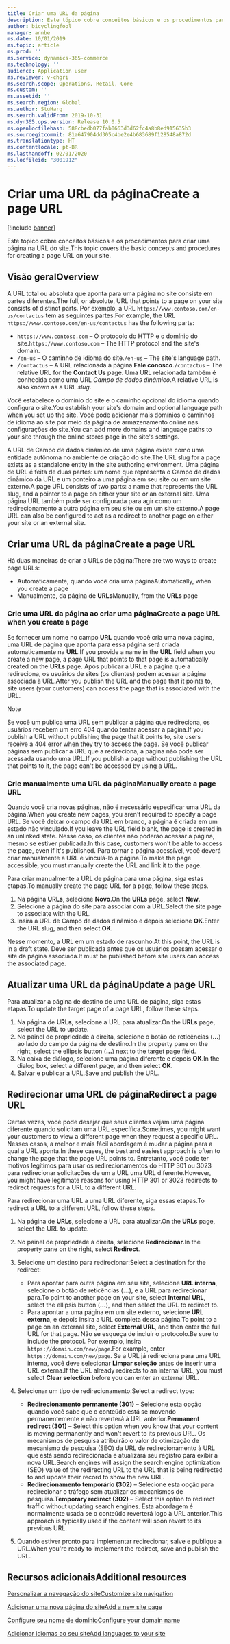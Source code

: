 ```yaml
---
title: Criar uma URL da página
description: Este tópico cobre conceitos básicos e os procedimentos para criar uma página na URL do site.
author: bicyclingfool
manager: annbe
ms.date: 10/01/2019
ms.topic: article
ms.prod: ''
ms.service: dynamics-365-commerce
ms.technology: ''
audience: Application user
ms.reviewer: v-chgri
ms.search.scope: Operations, Retail, Core
ms.custom: ''
ms.assetid: ''
ms.search.region: Global
ms.author: StuHarg
ms.search.validFrom: 2019-10-31
ms.dyn365.ops.version: Release 10.0.5
ms.openlocfilehash: 588cbedb077fab0663d3d62fc4a8b8ed915635b3
ms.sourcegitcommit: 81a647904dd305c4be2e4b683689f128548a872d
ms.translationtype: HT
ms.contentlocale: pt-BR
ms.lasthandoff: 02/01/2020
ms.locfileid: "3001912"
---
```

# <a name="create-a-page-url"></a><span data-ttu-id="ab47c-103">Criar uma URL da página</span><span class="sxs-lookup"><span data-stu-id="ab47c-103">Create a page URL</span></span>


[!include [banner](includes/banner.md)]

<span data-ttu-id="ab47c-104">Este tópico cobre conceitos básicos e os procedimentos para criar uma página na URL do site.</span><span class="sxs-lookup"><span data-stu-id="ab47c-104">This topic covers the basic concepts and procedures for creating a page URL on your site.</span></span>

## <a name="overview"></a><span data-ttu-id="ab47c-105">Visão geral</span><span class="sxs-lookup"><span data-stu-id="ab47c-105">Overview</span></span>

<span data-ttu-id="ab47c-106">A URL total ou absoluta que aponta para uma página no site consiste em partes diferentes.</span><span class="sxs-lookup"><span data-stu-id="ab47c-106">The full, or absolute, URL that points to a page on your site consists of distinct parts.</span></span> <span data-ttu-id="ab47c-107">Por exemplo, a URL `https://www.contoso.com/en-us/contactus` tem as seguintes partes:</span><span class="sxs-lookup"><span data-stu-id="ab47c-107">For example, the URL `https://www.contoso.com/en-us/contactus` has the following parts:</span></span>

- <span data-ttu-id="ab47c-108">`https://www.contoso.com` – O protocolo do HTTP e o domínio do site.</span><span class="sxs-lookup"><span data-stu-id="ab47c-108">`https://www.contoso.com` – The HTTP protocol and the site's domain.</span></span>
- <span data-ttu-id="ab47c-109">`/en-us` – O caminho de idioma do site.</span><span class="sxs-lookup"><span data-stu-id="ab47c-109">`/en-us` – The site's language path.</span></span>
- <span data-ttu-id="ab47c-110">`/contactus` – A URL relacionada à página  **Fale conosco**.</span><span class="sxs-lookup"><span data-stu-id="ab47c-110">`/contactus` – The relative URL for the **Contact Us** page.</span></span> <span data-ttu-id="ab47c-111">Uma URL relacionada também é conhecida como uma URL *Campo de dados dinâmico*.</span><span class="sxs-lookup"><span data-stu-id="ab47c-111">A relative URL is also known as a URL *slug*.</span></span>

<span data-ttu-id="ab47c-112">Você estabelece o domínio do site e o caminho opcional do idioma quando configura o site.</span><span class="sxs-lookup"><span data-stu-id="ab47c-112">You establish your site's domain and optional language path when you set up the site.</span></span> <span data-ttu-id="ab47c-113">Você pode adicionar mais domínios e caminhos de idioma ao site por meio da página de armazenamento online nas configurações do site.</span><span class="sxs-lookup"><span data-stu-id="ab47c-113">You can add more domains and language paths to your site through the online stores page in the site's settings.</span></span>

<span data-ttu-id="ab47c-114">A URL de Campo de dados dinâmico de uma página existe como uma entidade autônoma no ambiente de criação do site.</span><span class="sxs-lookup"><span data-stu-id="ab47c-114">The URL slug for a page exists as a standalone entity in the site authoring environment.</span></span> <span data-ttu-id="ab47c-115">Uma página de URL é feita de duas partes: um nome que representa o Campo de dados dinâmico da URL e um ponteiro a uma página em seu site ou em um site externo.</span><span class="sxs-lookup"><span data-stu-id="ab47c-115">A page URL consists of two parts: a name that represents the URL slug, and a pointer to a page on either your site or an external site.</span></span> <span data-ttu-id="ab47c-116">Uma página URL também pode ser configurada para agir como um redirecionamento a outra página em seu site ou em um site externo.</span><span class="sxs-lookup"><span data-stu-id="ab47c-116">A page URL can also be configured to act as a redirect to another page on either your site or an external site.</span></span>

## <a name="create-a-page-url"></a><span data-ttu-id="ab47c-117">Criar uma URL da página</span><span class="sxs-lookup"><span data-stu-id="ab47c-117">Create a page URL</span></span>

<span data-ttu-id="ab47c-118">Há duas maneiras de criar a URLs de página:</span><span class="sxs-lookup"><span data-stu-id="ab47c-118">There are two ways to create page URLs:</span></span>

- <span data-ttu-id="ab47c-119">Automaticamente, quando você cria uma página</span><span class="sxs-lookup"><span data-stu-id="ab47c-119">Automatically, when you create a page</span></span>
- <span data-ttu-id="ab47c-120">Manualmente, da página de **URLs**</span><span class="sxs-lookup"><span data-stu-id="ab47c-120">Manually, from the **URLs** page</span></span>

### <a name="create-a-page-url-when-you-create-a-page"></a><span data-ttu-id="ab47c-121">Crie uma URL da página ao criar uma página</span><span class="sxs-lookup"><span data-stu-id="ab47c-121">Create a page URL when you create a page</span></span>

<span data-ttu-id="ab47c-122">Se fornecer um nome no campo **URL** quando você cria uma nova página, uma URL de página que aponta para essa página será criada automaticamente na **URL**.</span><span class="sxs-lookup"><span data-stu-id="ab47c-122">If you provide a name in the **URL** field when you create a new page, a page URL that points to that page is automatically created on the **URLs** page.</span></span> <span data-ttu-id="ab47c-123">Após publicar a URL e a página que a redireciona, os usuários de sites (os clientes) podem acessar a página associada à URL.</span><span class="sxs-lookup"><span data-stu-id="ab47c-123">After you publish the URL and the page that it points to, site users (your customers) can access the page that is associated with the URL.</span></span>

> [!NOTE]
> <span data-ttu-id="ab47c-124">Se você um publica uma URL sem publicar a página que redireciona, os usuários recebem um erro 404 quando tentar acessar a página.</span><span class="sxs-lookup"><span data-stu-id="ab47c-124">If you publish a URL without publishing the page that it points to, site users receive a 404 error when they try to access the page.</span></span> <span data-ttu-id="ab47c-125">Se você publicar páginas sem publicar a URL que a redireciona, a página não pode ser acessada usando uma URL.</span><span class="sxs-lookup"><span data-stu-id="ab47c-125">If you publish a page without publishing the URL that points to it, the page can't be accessed by using a URL.</span></span>

### <a name="manually-create-a-page-url"></a><span data-ttu-id="ab47c-126">Crie manualmente uma URL da página</span><span class="sxs-lookup"><span data-stu-id="ab47c-126">Manually create a page URL</span></span>

<span data-ttu-id="ab47c-127">Quando você cria novas páginas, não é necessário especificar uma URL da página.</span><span class="sxs-lookup"><span data-stu-id="ab47c-127">When you create new pages, you aren't required to specify a page URL.</span></span> <span data-ttu-id="ab47c-128">Se você deixar o campo da URL em branco, a página é criada em um estado não vinculado.</span><span class="sxs-lookup"><span data-stu-id="ab47c-128">If you leave the URL field blank, the page is created in an unlinked state.</span></span> <span data-ttu-id="ab47c-129">Nesse caso, os clientes não poderão acessar a página, mesmo se estiver publicada.</span><span class="sxs-lookup"><span data-stu-id="ab47c-129">In this case, customers won't be able to access the page, even if it's published.</span></span> <span data-ttu-id="ab47c-130">Para tornar a página acessível, você deverá criar manualmente a URL e vinculá-lo a página.</span><span class="sxs-lookup"><span data-stu-id="ab47c-130">To make the page accessible, you must manually create the URL and link it to the page.</span></span>

<span data-ttu-id="ab47c-131">Para criar manualmente a URL de página para uma página, siga estas etapas.</span><span class="sxs-lookup"><span data-stu-id="ab47c-131">To manually create the page URL for a page, follow these steps.</span></span>

1. <span data-ttu-id="ab47c-132">Na página **URLs**, selecione **Novo**.</span><span class="sxs-lookup"><span data-stu-id="ab47c-132">On the **URLs** page, select **New**.</span></span>
1. <span data-ttu-id="ab47c-133">Selecione a página do site para associar com a URL.</span><span class="sxs-lookup"><span data-stu-id="ab47c-133">Select the site page to associate with the URL.</span></span>
1. <span data-ttu-id="ab47c-134">Insira a URL de Campo de dados dinâmico e depois selecione **OK**.</span><span class="sxs-lookup"><span data-stu-id="ab47c-134">Enter the URL slug, and then select **OK**.</span></span>

<span data-ttu-id="ab47c-135">Nesse momento, a URL em um estado de rascunho.</span><span class="sxs-lookup"><span data-stu-id="ab47c-135">At this point, the URL is in a draft state.</span></span> <span data-ttu-id="ab47c-136">Deve ser publicada antes que os usuários possam acessar o site da página associada.</span><span class="sxs-lookup"><span data-stu-id="ab47c-136">It must be published before site users can access the associated page.</span></span>

## <a name="update-a-page-url"></a><span data-ttu-id="ab47c-137">Atualizar uma URL da página</span><span class="sxs-lookup"><span data-stu-id="ab47c-137">Update a page URL</span></span>

<span data-ttu-id="ab47c-138">Para atualizar a página de destino de uma URL de página, siga estas etapas.</span><span class="sxs-lookup"><span data-stu-id="ab47c-138">To update the target page of a page URL, follow these steps.</span></span>

1. <span data-ttu-id="ab47c-139">Na página de **URLs**, selecione a URL para atualizar.</span><span class="sxs-lookup"><span data-stu-id="ab47c-139">On the **URLs** page, select the URL to update.</span></span>
1. <span data-ttu-id="ab47c-140">No painel de propriedade à direita, selecione o botão de reticências (**...**) ao lado do campo da página de destino.</span><span class="sxs-lookup"><span data-stu-id="ab47c-140">In the property pane on the right, select the ellipsis button (**...**) next to the target page field.</span></span>
1. <span data-ttu-id="ab47c-141">Na caixa de diálogo, selecione uma página diferente e depois **OK**.</span><span class="sxs-lookup"><span data-stu-id="ab47c-141">In the dialog box, select a different page, and then select **OK**.</span></span>
1. <span data-ttu-id="ab47c-142">Salvar e publicar a URL.</span><span class="sxs-lookup"><span data-stu-id="ab47c-142">Save and publish the URL.</span></span>

## <a name="redirect-a-page-url"></a><span data-ttu-id="ab47c-143">Redirecionar uma URL de página</span><span class="sxs-lookup"><span data-stu-id="ab47c-143">Redirect a page URL</span></span>

<span data-ttu-id="ab47c-144">Certas vezes, você pode desejar que seus clientes vejam uma página diferente quando solicitam uma URL específica.</span><span class="sxs-lookup"><span data-stu-id="ab47c-144">Sometimes, you might want your customers to view a different page when they request a specific URL.</span></span> <span data-ttu-id="ab47c-145">Nesses casos, a melhor e mais fácil abordagem é mudar a página para a qual a URL aponta.</span><span class="sxs-lookup"><span data-stu-id="ab47c-145">In these cases, the best and easiest approach is often to change the page that the page URL points to.</span></span> <span data-ttu-id="ab47c-146">Entretanto, você pode ter motivos legítimos para usar os redirecionamentos do HTTP 301 ou 3023 para redirecionar solicitações de um a URL uma URL diferente.</span><span class="sxs-lookup"><span data-stu-id="ab47c-146">However, you might have legitimate reasons for using HTTP 301 or 3023 redirects to redirect requests for a URL to a different URL.</span></span>

<span data-ttu-id="ab47c-147">Para redirecionar uma URL a uma URL diferente, siga essas etapas.</span><span class="sxs-lookup"><span data-stu-id="ab47c-147">To redirect a URL to a different URL, follow these steps.</span></span>

1. <span data-ttu-id="ab47c-148">Na página de **URLs**, selecione a URL para atualizar.</span><span class="sxs-lookup"><span data-stu-id="ab47c-148">On the **URLs** page, select the URL to update.</span></span>
1. <span data-ttu-id="ab47c-149">No painel de propriedade à direita, selecione **Redirecionar**.</span><span class="sxs-lookup"><span data-stu-id="ab47c-149">In the property pane on the right, select **Redirect**.</span></span>
1. <span data-ttu-id="ab47c-150">Selecione um destino para redirecionar:</span><span class="sxs-lookup"><span data-stu-id="ab47c-150">Select a destination for the redirect:</span></span>

    - <span data-ttu-id="ab47c-151">Para apontar para outra página em seu site, selecione **URL interna**, selecione o botão de reticências (**…**), e a URL para redirecionar para.</span><span class="sxs-lookup"><span data-stu-id="ab47c-151">To point to another page on your site, select **Internal URL**, select the ellipsis button (**...**), and then select the URL to redirect to.</span></span>
    - <span data-ttu-id="ab47c-152">Para apontar a uma página em um site externo, selecione **URL externa**, e depois insira a URL completa dessa página.</span><span class="sxs-lookup"><span data-stu-id="ab47c-152">To point to a page on an external site, select **External URL**, and then enter the full URL for that page.</span></span> <span data-ttu-id="ab47c-153">Não se esqueça de incluir o protocolo.</span><span class="sxs-lookup"><span data-stu-id="ab47c-153">Be sure to include the protocol.</span></span> <span data-ttu-id="ab47c-154">Por exemplo, insira `https://domain.com/new/page`.</span><span class="sxs-lookup"><span data-stu-id="ab47c-154">For example, enter `https://domain.com/new/page`.</span></span> <span data-ttu-id="ab47c-155">Se a URL já redireciona para uma URL interna, você deve selecionar **Limpar seleção** antes de inserir uma URL externa.</span><span class="sxs-lookup"><span data-stu-id="ab47c-155">If the URL already redirects to an internal URL, you must select **Clear selection** before you can enter an external URL.</span></span>

1. <span data-ttu-id="ab47c-156">Selecionar um tipo de redirecionamento:</span><span class="sxs-lookup"><span data-stu-id="ab47c-156">Select a redirect type:</span></span>

    - <span data-ttu-id="ab47c-157">**Redirecionamento permanente (301)** – Selecione esta opção quando você sabe que o conteúdo está se movendo permanentemente e não reverterá à URL anterior.</span><span class="sxs-lookup"><span data-stu-id="ab47c-157">**Permanent redirect (301)** – Select this option when you know that your content is moving permanently and won't revert to its previous URL.</span></span> <span data-ttu-id="ab47c-158">Os mecanismos de pesquisa atribuirão o valor de otimização de mecanismo de pesquisa (SEO) da URL de redirecionamento à URL que está sendo redirecionada e atualizará seu registro para exibir a nova URL.</span><span class="sxs-lookup"><span data-stu-id="ab47c-158">Search engines will assign the search engine optimization (SEO) value of the redirecting URL to the URL that is being redirected to and update their record to show the new URL.</span></span> 
    - <span data-ttu-id="ab47c-159">**Redirecionamento temporário (302)** – Selecione esta opção para redirecionar o tráfego sem atualizar os mecanismos de pesquisa.</span><span class="sxs-lookup"><span data-stu-id="ab47c-159">**Temporary redirect (302)** – Select this option to redirect traffic without updating search engines.</span></span> <span data-ttu-id="ab47c-160">Esta abordagem é normalmente usada se o conteúdo reverterá logo à URL anterior.</span><span class="sxs-lookup"><span data-stu-id="ab47c-160">This approach is typically used if the content will soon revert to its previous URL.</span></span>

1. <span data-ttu-id="ab47c-161">Quando estiver pronto para implementar redirecionar, salve e publique a URL.</span><span class="sxs-lookup"><span data-stu-id="ab47c-161">When you're ready to implement the redirect, save and publish the URL.</span></span>

## <a name="additional-resources"></a><span data-ttu-id="ab47c-162">Recursos adicionais</span><span class="sxs-lookup"><span data-stu-id="ab47c-162">Additional resources</span></span>

[<span data-ttu-id="ab47c-163">Personalizar a navegação do site</span><span class="sxs-lookup"><span data-stu-id="ab47c-163">Customize site navigation</span></span>](customize-site-navigation.md)

[<span data-ttu-id="ab47c-164">Adicionar uma nova página do site</span><span class="sxs-lookup"><span data-stu-id="ab47c-164">Add a new site page</span></span>](add-new-page.md)

[<span data-ttu-id="ab47c-165">Configure seu nome de domínio</span><span class="sxs-lookup"><span data-stu-id="ab47c-165">Configure your domain name</span></span>](configure-your-domain-name.md)

[<span data-ttu-id="ab47c-166">Adicionar idiomas ao seu site</span><span class="sxs-lookup"><span data-stu-id="ab47c-166">Add languages to your site</span></span>](add-languages-to-site.md)
